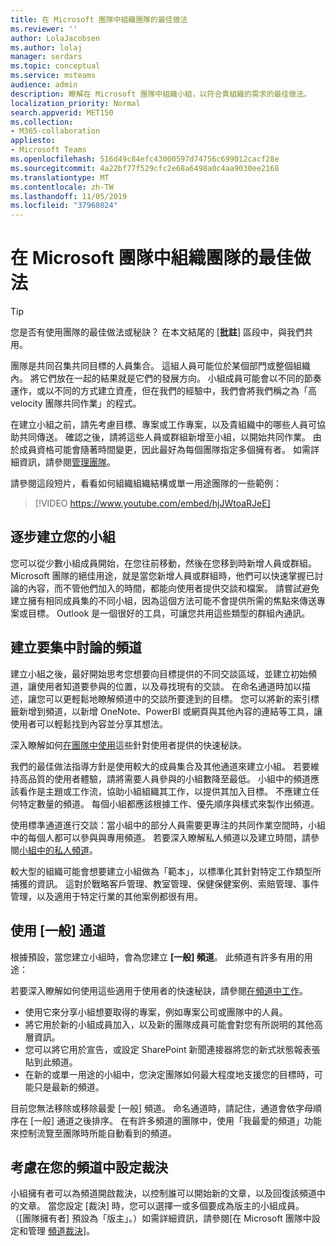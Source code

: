 ```yaml
---
title: 在 Microsoft 團隊中組織團隊的最佳做法
ms.reviewer: ''
author: LolaJacobsen
ms.author: lolaj
manager: serdars
ms.topic: conceptual
ms.service: msteams
audience: admin
description: 瞭解在 Microsoft 團隊中組織小組，以符合貴組織的需求的最佳做法。
localization_priority: Normal
search.appverid: MET150
ms.collection:
- M365-collaboration
appliesto:
- Microsoft Teams
ms.openlocfilehash: 516d49c84efc43000597d74756c699012cacf28e
ms.sourcegitcommit: 4a22bf77f529cfc2e68a6498a0c4aa9030ee2168
ms.translationtype: MT
ms.contentlocale: zh-TW
ms.lasthandoff: 11/05/2019
ms.locfileid: "37968024"
---
```

<a name="best-practices-for-organizing-teams-in-microsoft-teams"></a>在 Microsoft 團隊中組織團隊的最佳做法
======================================================

> [!TIP]
> 您是否有使用團隊的最佳做法或秘訣？ 在本文結尾的 [**批註**] 區段中，與我們共用。

團隊是共同召集共同目標的人員集合。 這組人員可能位於某個部門或整個組織內。 將它們放在一起的結果就是它們的發展方向。 小組成員可能會以不同的節奏運作，或以不同的方式建立資產，但在我們的經驗中，我們會將我們稱之為「高 velocity 團隊共同作業」的程式。  

在建立小組之前，請先考慮目標、專案或工作專案，以及貴組織中的哪些人員可協助共同傳送。 確認之後，請將這些人員或群組新增至小組，以開始共同作業。 由於成員資格可能會隨著時間變更，因此最好為每個團隊指定多個擁有者。 如需詳細資訊，請參閱[管理團隊](https://support.office.com/article/Teams-and-Channels-df38ae23-8f85-46d3-b071-cb11b9de5499)。

請參閱這段短片，看看如何組織組織結構或單一用途團隊的一些範例：

> [!VIDEO https://www.youtube.com/embed/hjJWtoaRJeE]

## <a name="build-your-team-gradually"></a>逐步建立您的小組

您可以從少數小組成員開始，在您往前移動，然後在您移到時新增人員或群組。 Microsoft 團隊的絕佳用途，就是當您新增人員或群組時，他們可以快速掌握已討論的內容，而不管他們加入的時間，都能向使用者提供交談和檔案。 請嘗試避免建立擁有相同成員集的不同小組，因為這個方法可能不會提供所需的焦點來傳送專案或目標。 Outlook 是一個很好的工具，可讓您共用這些類型的群組內通訊。

## <a name="create-channels-to-focus-discussions"></a>建立要集中討論的頻道

建立小組之後，最好開始思考您想要向目標提供的不同交談區域，並建立初始頻道，讓使用者知道要參與的位置，以及尋找現有的交談。 在命名通道時加以描述，讓您可以更輕鬆地瞭解頻道中的交談所要達到的目標。 您可以將新的索引標籤新增到頻道，以新增 OneNote、PowerBI 或網頁與其他內容的連結等工具，讓使用者可以輕鬆找到內容並分享其想法。

深入瞭解如何[在團隊中使用](https://support.office.com/article/teams-and-channels-df38ae23-8f85-46d3-b071-cb11b9de5499#ID0EAABAAA=Work_in_teams)這些針對使用者提供的快速秘訣。 

我們的最佳做法指導方針是使用較大的成員集合及其他通道來建立小組。  若要維持高品質的使用者體驗，請將需要人員參與的小組數降至最低。 小組中的頻道應該看作是主題或工作流，協助小組組織其工作，以提供其加入目標。 不應建立任何特定數量的頻道。 每個小組都應該根據工作、優先順序與樣式來製作出頻道。 

使用標準通道進行交談：當小組中的部分人員需要更專注的共同作業空間時，小組中的每個人都可以參與與專用頻道。 若要深入瞭解私人頻道以及建立時間，請參閱[小組中的私人頻道](private-channels.md)。

較大型的組織可能會想要建立小組做為「範本」，以標準化其針對特定工作類型所捕獲的資訊。  這對於戰略客戶管理、教室管理、保健保健案例、索賠管理、事件管理，以及適用于特定行業的其他案例都很有用。

## <a name="use-the-general-channel"></a>使用 [一般] 通道

根據預設，當您建立小組時，會為您建立 **[一般] 頻道**。 此頻道有許多有用的用途：

若要深入瞭解如何使用這些適用于使用者的快速秘訣，請參閱[在頻道中工作](https://support.office.com/article/teams-and-channels-df38ae23-8f85-46d3-b071-cb11b9de5499#ID0EAABAAA=Work_in_channels)。

- 使用它來分享小組想要取得的專案，例如專案公司或團隊中的人員。
- 將它用於新的小組成員加入，以及新的團隊成員可能會對您有所説明的其他高層資訊。
- 您可以將它用於宣告，或設定 SharePoint 新聞連接器將您的新式狀態報表張貼到此頻道。  
- 在新的或單一用途的小組中，您決定團隊如何最大程度地支援您的目標時，可能只是最新的頻道。

目前您無法移除或移除最愛 [一般] 頻道。 命名通道時，請記住，通道會依字母順序在 [一般] 通道之後排序。 在有許多頻道的團隊中，使用「我最愛的頻道」功能來控制流覽至團隊時所能自動看到的頻道。 

## <a name="consider-setting-up-moderation-in-your-channels"></a>考慮在您的頻道中設定裁決

小組擁有者可以為頻道開啟裁決，以控制誰可以開始新的文章，以及回復該頻道中的文章。 當您設定 [裁決] 時，您可以選擇一或多個要成為版主的小組成員。 （[團隊擁有者] 預設為「版主」。）如需詳細資訊，請參閱[在 Microsoft 團隊中設定和管理 [頻道裁決](manage-channel-moderation-in-teams.md)]。
